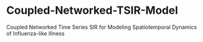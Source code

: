 # Coupled-Networked-TSIR-Model
Coupled Networked Time Series SIR  for Modeling Spatiotemporal Dynamics of Influenza-like Illness
